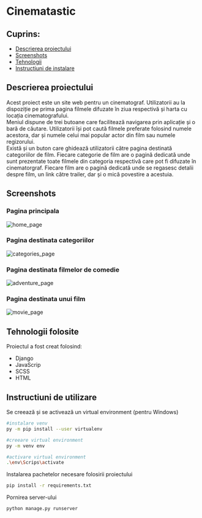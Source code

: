 # Cinematastic

## Cuprins:

- [Descrierea proiectului](#Descrierea-proiectului)
- [Screenshots](#screenshots)
- [Tehnologii](#Tehnologii-folosite)
- [Instructiuni de instalare](#Instructiuni-de-utilizare)

## Descrierea proiectului
Acest proiect este un site web pentru un cinematograf. Utilizatorii au la dispoziție pe prima pagina filmele difuzate în ziua respectivă și harta cu locația cinematografului.\
Meniul dispune de trei butoane care facilitează navigarea prin aplicație și o bară de căutare. Utilizatorii își pot caută filmele preferate folosind numele acestora, dar și numele celui mai popular actor din film sau numele regizorului.\
Există și un buton care ghidează utilizatorii către pagina destinată categoriilor de film. Fiecare categorie de film are o pagină dedicată unde sunt prezentate toate filmele din categoria respectivă care pot fi difuzate în cinematorgraf. Fiecare film are o pagină dedicată unde se regasesc detalii despre film, un link către trailer, dar și o mică povestire a acestuia.

## Screenshots
### Pagina principala
![home_page](./README_images/home_page.png)
### Pagina destinata categoriilor
![categories_page](./README_images/categories_page.png)
### Pagina destinata filmelor de comedie
![adventure_page](./README_images/adventure%20_page.png)
### Pagina destinata unui film
![movie_page](./README_images/movie_page.png)

## Tehnologii folosite
Proiectul a fost creat folosind:
- Django
- JavaScrip
- SCSS
- HTML

## Instructiuni de utilizare
Se creează și se activează un virtual environment (pentru Windows)
```sh
#instalare venv
py -m pip install --user virtualenv

#creeare virtual environment
py -m venv env

#activare virtual environment
.\env\Scrips\activate
```
Instalarea pachetelor necesare folosirii proiectului
```sh
pip install -r requirements.txt
```
Pornirea server-ului
```sh
python manage.py runserver
```